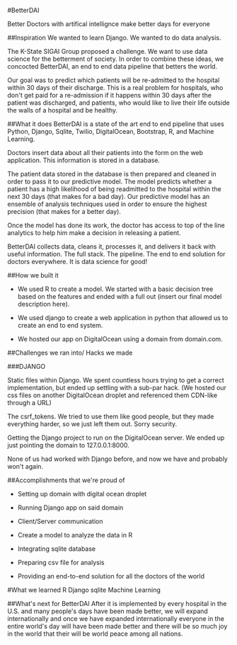 #BetterDAI 

Better Doctors with artifical intellignce make better days for everyone

##Inspiration
We wanted to learn Django. We wanted to do data analysis.

The K-State SIGAI Group proposed a challenge. We want to use data science for the betterment of society. In order to combine these ideas, we concocted BetterDAI, an end to end data pipeline that betters the world.

Our goal was to predict which patients will be re-admitted to the hospital within 30 days of their discharge. This is a real problem for hospitals, who don't get paid for a re-admission if it happens within 30 days after the patient was discharged, and patients, who would like to live their life outside the walls of a hospital and be healthy.

##What it does
BetterDAI is a state of the art end to end pipeline that uses Python, Django, Sqlite, Twilio, DigitalOcean, Bootstrap, R, and Machine Learning.

Doctors insert data about all their patients into the form on the web application. This information is stored in a database.

The patient data stored in the database is then prepared and cleaned in order to pass it to our predictive model. The model predicts whether a patient has a high likelihood of being readmitted to the hospital within the next 30 days (that makes for a bad day). Our predictive model has an ensemble of analysis techniques used in order to ensure the highest precision (that makes for a better day).

Once the model has done its work, the doctor has access to top of the line analytics to help him make a decision in releasing a patient.

BetterDAI collects data, cleans it, processes it, and delivers it back with useful information. The full stack. The pipeline. The end to end solution for doctors everywhere. It is data science for good!

##How we built it

* We used R to create a model. We started with a basic decision tree based on the features and ended with a full out (insert our final    model description here).

* We used django to create a web application in python that allowed us to create an end to end system.

* We hosted our app on DigitalOcean using a domain from domain.com.

##Challenges we ran into/ Hacks we made

###DJANGO

Static files within Django. We spent countless hours trying to get a correct implementation, but ended up settling with a sub-par hack. (We hosted our css files on another DigitalOcean droplet and referenced them CDN-like through a URL)

The csrf_tokens. We tried to use them like good people, but they made everything harder, so we just left them out. Sorry security.

Getting the Django project to run on the DigitalOcean server. We ended up just pointing the domain to 127.0.0.1:8000.

None of us had worked with Django before, and now we have and probably won't again.

##Accomplishments that we're proud of

* Setting up domain with digital ocean droplet

* Running Django app on said domain

* Client/Server communication

* Create a model to analyze the data in R

* Integrating sqlite database

* Preparing csv file for analysis

* Providing an end-to-end solution for all the doctors of the world

#What we learned
R Django sqlite Machine Learning

##What's next for BetterDAI
After it is implemented by every hospital in the U.S. and many people's days have been made better, we will expand internationally and once we have expanded internationally everyone in the entire world's day will have been made better and there will be so much joy in the world that their will be world peace among all nations.
